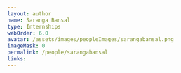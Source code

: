 ```yaml
---
layout: author
name: Saranga Bansal
type: Internships
webOrder: 6.0
avatar: /assets/images/peopleImages/sarangabansal.png
imageMask: 0
permalink: /people/sarangabansal
links:
---
```

